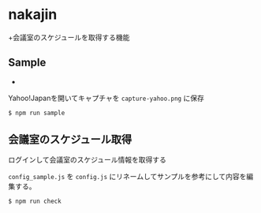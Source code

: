 # nakajin
+会議室のスケジュールを取得する機能

## Sample
*
Yahoo!Japanを開いてキャプチャを `capture-yahoo.png` に保存

```` bash
$ npm run sample
````

## 会議室のスケジュール取得

ログインして会議室のスケジュール情報を取得する

`config_sample.js` を `config.js` にリネームしてサンプルを参考にして内容を編集する。

```` bash
$ npm run check
````

